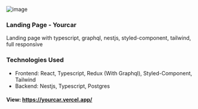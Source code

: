 ![image](https://user-images.githubusercontent.com/79797700/198833728-17b67239-dfab-4df2-9e37-6ee18ce58bb6.png)


### Landing Page - Yourcar
Landing page with typescript, graphql, nestjs, styled-component, tailwind, full responsive

### Technologies Used
- Frontend: React, Typescript, Redux (With Graphql), Styled-Component, Tailwind
- Backend: Nestjs, Typescript, Postgres

#### View: https://yourcar.vercel.app/
